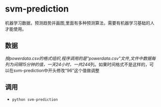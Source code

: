 # svm-prediction
机器学习数据，预测趋势并画图,里面有多种预测算法，需要有机器学习基础的人才能使用。

## 数据
*按powerdata.csv的格式组织,程序调用的是"powerdata.csv"文件,文件中数据每列为间隔15分钟的值，一天24小时，一共24*4列。如果时间格式不是这样的，可以在svm-prediction中开头修改“96”这个值做调整

## 调用
* `python svm-prediction`

